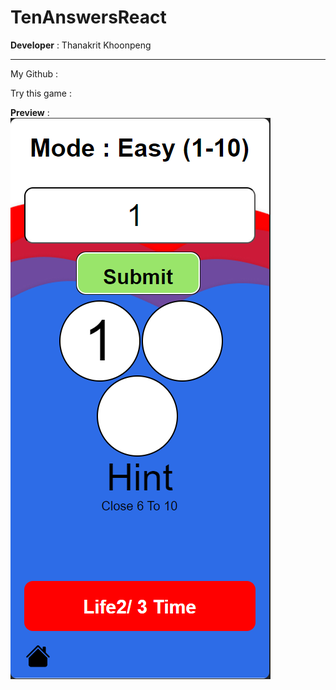 # TenAnswersReact

<b>Developer</b> : Thanakrit Khoonpeng <hr>

My Github : <br>

Try this game : <br>

<b>Preview</b> : <br> <img  src='./Document/Example_Tengame.png'>
